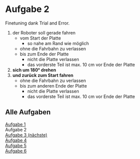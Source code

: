 # Aufgabe 2

Finetuning dank Trial and Error.

1. der Roboter soll gerade fahren
   - vom Start der Platte
     - so nahe am Rand wie möglich
   - ohne die Fahrbahn zu verlassen
   - bis zum Ende der Platte
     - nicht die Platte verlassen
     - das vorderste Teil ist max. 10 cm vor Ende der Platte
2. **sich um 180° drehen**
3. **und zurück zum Start fahren**
   - ohne die Fahrbahn zu verlassen
   - bis zum anderen Ende der Platte
     - nicht die Platte verlassen
     - das vorderste Teil ist max. 10 cm vor Ende der Platte

## Alle Aufgaben
[Aufgabe 1](e1.md)  
Aufgabe 2  
[Aufgabe 3 (nächste)](e3.md)  
[Aufgabe 4](e4.md)  
[Aufgabe 5](e5.md)  
[Aufgabe 6](e6.md)  
